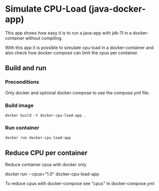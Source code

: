 # Simulate CPU-Load (java-docker-app)

This app shows how easy it is to run a java-app with jdk-11 in a docker-container without compiling.

With this app it is possible to simulate cpu-load in a docker-container and also check how docker-compose can limit the cpus per container.

## Build and run

### Preconditions
Only docker and optional docker-compose to use the compose.yml file.

### Build image

    docker build -t docker-cpu-load-app .

### Run container

    docker run docker-cpu-load-app

## Reduce CPU per container

Reduce container cpus with docker only

   docker run --cpus="1.0" docker-cpu-load-app

To reduce cpus with docker-compose see "cpus" in docker-compose.yml
